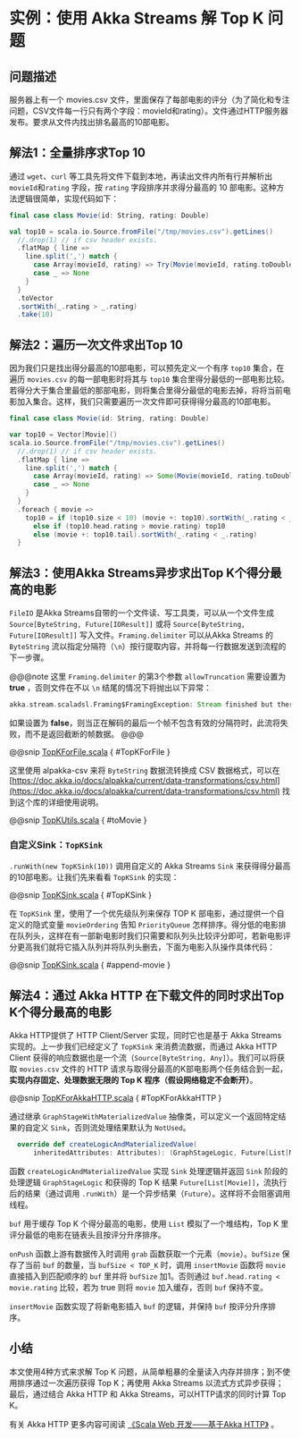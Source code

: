 # 实例：使用 Akka Streams 解 Top K 问题

## 问题描述

服务器上有一个 movies.csv 文件，里面保存了每部电影的评分（为了简化和专注问题，CSV文件每一行只有两个字段：movieId和rating）。文件通过HTTP服务器发布。要求从文件内找出排名最高的10部电影。

## 解法1：全量排序求Top 10

通过 `wget`、`curl` 等工具先将文件下载到本地，再读出文件内所有行并解析出 `movieId`和`rating` 字段，按 `rating` 字段排序并求得分最高的 10 部电影。这种方法逻辑很简单，实现代码如下：

```scala
final case class Movie(id: String, rating: Double)

val top10 = scala.io.Source.fromFile("/tmp/movies.csv").getLines()
  //.drop(1) // if csv header exists.
  .flatMap { line => 
    line.split(',') match {
      case Array(movieId, rating) => Try(Movie(movieId, rating.toDouble)).toOption  
      case _ => None
    }
  }
  .toVector
  .sortWith(_.rating > _.rating)
  .take(10)
```

## 解法2：遍历一次文件求出Top 10

因为我们只是找出得分最高的10部电影，可以预先定义一个有序 `top10` 集合，在遍历 `movies.csv` 的每一部电影时将其与 `top10` 集合里得分最低的一部电影比较。若得分大于集合里最低的那部电影，则将集合里得分最低的电影去掉，将将当前电影加入集合。这样，我们只需要遍历一次文件即可获得得分最高的10部电影。

```scala
final case class Movie(id: String, rating: Double)

var top10 = Vector[Movie]()
scala.io.Source.fromFile("/tmp/movies.csv").getLines()
  //.drop(1) // if csv header exists.
  .flatMap { line => 
    line.split(',') match {
      case Array(movieId, rating) => Some(Movie(movieId, rating.toDouble))  
      case _ => None
    }
  }
  .foreach { movie =>
    top10 = if (top10.size < 10) (movie +: top10).sortWith(_.rating < _.rating)
      else if (top10.head.rating > movie.rating) top10
      else (movie +: top10.tail).sortWith(_.rating < _.rating)
  }
```

## 解法3：使用Akka Streams异步求出Top K个得分最高的电影

`FileIO` 是Akka Streams自带的一个文件读、写工具类，可以从一个文件生成 `Source[ByteString, Future[IOResult]]` 或将 `Source[ByteString, Future[IOResult]]` 写入文件。`Framing.delimiter` 可以从Akka Streams 的 `ByteString` 流以指定分隔符（`\n`）按行提取内容，并将每一行数据发送到流程的下一步骤。

@@@note
这里 `Framing.delimiter` 的第3个参数 `allowTruncation` 需要设置为 **true** ，否则文件在不以 `\n` 结尾的情况下将抛出以下异常：
```scala
akka.stream.scaladsl.Framing$FramingException: Stream finished but there was a truncated final frame in the buffer
``` 

如果设置为 **false**，则当正在解码的最后一个帧不包含有效的分隔符时，此流将失败，而不是返回截断的帧数据。
@@@

@@snip [TopKForFile.scala](../../../../../cookbook-streams/src/main/scala/cookbook/streams/topk/TopKForFile.scala) { #TopKForFile }

这里使用 alpakka-csv 来将 `ByteString` 数据流转换成 CSV 数据格式，可以在 [https://doc.akka.io/docs/alpakka/current/data-transformations/csv.html](https://doc.akka.io/docs/alpakka/current/data-transformations/csv.html) 找到这个库的详细使用说明。

@@snip [TopKUtils.scala](../../../../../cookbook-streams/src/main/scala/cookbook/streams/topk/TopKUtils.scala) { #toMovie }

### 自定义Sink：`TopKSink`

`.runWith(new TopKSink(10))` 调用自定义的 Akka Streams `Sink` 来获得得分最高的10部电影。让我们先来看看 `TopKSink` 的实现：

@@snip [TopKSink.scala](../../../../../cookbook-streams/src/main/scala/cookbook/streams/topk/TopKSink.scala) { #TopKSink }

在 `TopKSink` 里，使用了一个优先级队列来保存 TOP K 部电影，通过提供一个自定义的隐式变量 `movieOrdering` 告知 `PriorityQueue` 怎样排序。得分低的电影排在队列头，这样在有一部新电影时我们只需要和队列头比较评分即可，若新电影评分更高我们就将它插入队列并将队列头删去，下面为电影入队操作具体代码：

@@snip [TopKSink.scala](../../../../../cookbook-streams/src/main/scala/cookbook/streams/topk/TopKSink.scala) { #append-movie }

## 解法4：通过 Akka HTTP 在下载文件的同时求出Top K个得分最高的电影

Akka HTTP提供了 HTTP Client/Server 实现，同时它也是基于 Akka Streams 实现的。上一步我们已经定义了 `TopKSink` 来消费流数据，而通过 Akka HTTP Client 获得的响应数据也是一个流（`Source[ByteString, Any]`）。我们可以将获取 `movies.csv` 文件的 HTTP 请求与取得分最高的K部电影两个任务结合到一起，**实现内存固定、处理数据无限的 Top K 程序（假设网络稳定不会断开）**。 

@@snip [TopKForAkkaHTTP.scala](../../../../../cookbook-streams/src/main/scala/cookbook/streams/topk/TopKForAkkaHTTP.scala) { #TopKForAkkaHTTP }

通过继承 `GraphStageWithMaterializedValue` 抽像类，可以定义一个返回特定结果的自定义 `Sink`，否则流处理结果默认为 `NotUsed`。

```scala
  override def createLogicAndMaterializedValue(
      inheritedAttributes: Attributes): (GraphStageLogic, Future[List[Movie]])
```

函数 `createLogicAndMaterializedValue` 实现 `Sink` 处理逻辑并返回 `Sink` 阶段的处理逻辑 `GraphStageLogic` 和获得的 Top K 结果 `Future[List[Movie]]`，流执行后的结果（通过调用 `.runWith`）是一个异步结果（`Future`）。这样将不会阻塞调用线程。

`buf` 用于缓存 Top K 个得分最高的电影，使用 `List` 模拟了一个堆结构，Top K 里评分最低的电影在链表头且按评分升序排序。

`onPush` 函数上游有数据传入时调用 `grab` 函数获取一个元素（`movie`）。`bufSize` 保存了当前 `buf` 的数量，当 `bufSize < TOP_K` 时，调用 `insertMovie` 函数将 `movie` 直接插入到匹配顺序的 `buf` 里并将 `bufSize` 加1。否则通过 `buf.head.rating < movie.rating` 比较，若为 true 则将 `movie` 加入缓存，否则 `buf` 保持不变。

`insertMovie` 函数实现了将新电影插入 `buf` 的逻辑，并保持 `buf` 按评分升序排序。

## 小结

本文使用4种方式来求解 Top K 问题，从简单粗暴的全量读入内存并排序；到不使用排序通过一次遍历获得 Top K；再使用 Akka Streams 以流式方式异步获得；最后，通过结合 Akka HTTP 和 Akka Streams，可以HTTP请求的同时计算 Top K。

有关 Akka HTTP 更多内容可阅读 [《Scala Web 开发——基于Akka HTTP》](https://www.yangbajing.me/scala-web-development/) 。
